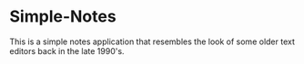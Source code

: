 # Simple-Notes
This is a simple notes application that resembles the look of some older text editors back in the late 1990's.
